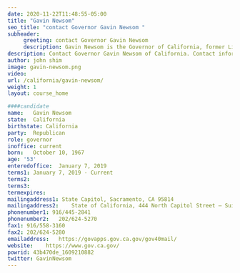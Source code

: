 ```yaml
---
date: 2020-11-22T11:48:55-05:00
title: "Gavin Newsom"
seo_title: "contact Governor Gavin Newsom "
subheader:
     greeting: contact Governor Gavin Newsom 
     description: Gavin Newsom is the Governor of California, former Lieutenant Governor of California, and former Mayor of San Francisco. Governor Newsom’s top priorities for his administration are tackling our state’s affordability crisis, creating inclusive economic growth and opportunity for every child, and standing up for California values — from civil rights, to immigration, environmental protection, access to quality schools at all levels, and justice. Governor Newsom is married to Jennifer Siebel Newsom. They have four children Montana, Hunter, Brooklynn, and Dutch.
description: Contact Governor Gavin Newsom of California. Contact information for Gavin Newsom includes his email address, phone number, and mailing address.
author: john shim
image: gavin-newsom.png
video:
url: /california/gavin-newsom/
weight: 1
layout: course_home

####candidate
name:	Gavin Newsom
state:	California
birthstate: California
party:	Republican
role: governor
inoffice: current
born:	October 10, 1967
age: '53'
enteredoffice:	January 7, 2019 
terms1: January 7, 2019 - Current
terms2: 
terms3: 
termexpires:	
mailingaddress1: State Capitol, Sacramento, CA 95814
mailingaddress2:	State of California, 444 North Capitol Street – Suite 134, Washington, DC, 20001	
phonenumber1: 916/445-2841
phonenumber2:	202/624-5270
fax1: 916/558-3160
fax2: 202/624-5280
emailaddress:	https://govapps.gov.ca.gov/gov40mail/
website:	https://www.gov.ca.gov/
powrid: 43b470de_1609210882
twitter: GavinNewsom
---
```





